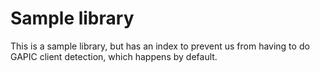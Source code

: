 # Sample library

This is a sample library, but has an index to prevent us from having to
do GAPIC client detection, which happens by default.